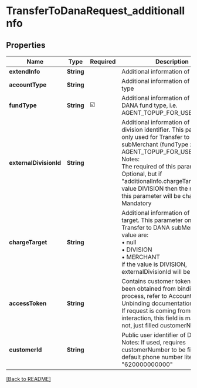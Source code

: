 # TransferToDanaRequest_additionalInfo
## Properties

| Name | Type | Required | Description |
| ------------- | ------------- | ------------- | ------------- |
| **extendInfo** | **String** |  | Additional information of extend |
| **accountType** | **String** |  | Additional information of account type |
| **fundType** | **String** | ☑️ | Additional information of transfer to DANA fund type, i.e.<br> AGENT_TOPUP_FOR_USER_SETTLE  |
| **externalDivisionId** | **String** |  | Additional information of external division identifier. This parameter only used for Transfer to DANA subMerchant (fundType : AGENT_TOPUP_FOR_USER_SETTLE)<br> Notes:<br> The required of this parameter is Optional, but if \"additionalInfo.chargeTarget\" has value DIVISION then the required of this parameter will be changed to Mandatory  |
| **chargeTarget** | **String** |  | Additional information of charge target. This parameter only used for Transfer to DANA subMerchant. The value are:<br> • null<br> • DIVISION<br> • MERCHANT<br> if the value is DIVISION, externalDivisionId will be Mandatory  |
| **accessToken** | **String** |  | Contains customer token, which has been obtained from binding process, refer to Account Binding & Unbinding documentation<br> If request is coming from user interaction, this field is mandatory. If not, just filled customerNumber  |
| **customerId** | **String** |  | Public user identifier of DANA user.<br> Notes: If used, requires customerNumber to be filled with default phone number literal \"620000000000\"  |

[[Back to README]](../../../../README.md)
